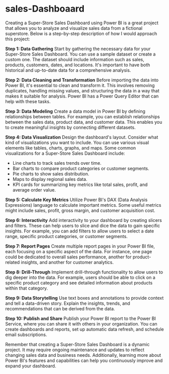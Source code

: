 # sales-Dashboaard


Creating a Super-Store Sales Dashboard using Power BI is a great project that allows you to analyze and visualize sales data from a fictional superstore. Below is a step-by-step description of how I would approach this project:

**Step 1: Data Gathering**
Start by gathering the necessary data for your Super-Store Sales Dashboard. You can use a sample dataset or create a custom one. The dataset should include information such as sales, products, customers, dates, and locations. It's important to have both historical and up-to-date data for a comprehensive analysis.

**Step 2: Data Cleaning and Transformation**
Before importing the data into Power BI, it's essential to clean and transform it. This involves removing duplicates, handling missing values, and structuring the data in a way that makes it suitable for analysis. Power BI has a Power Query Editor that can help with these tasks.

**Step 3: Data Modeling**
Create a data model in Power BI by defining relationships between tables. For example, you can establish relationships between the sales data, product data, and customer data. This enables you to create meaningful insights by connecting different datasets.

**Step 4: Data Visualization**
Design the dashboard's layout. Consider what kind of visualizations you want to include. You can use various visual elements like tables, charts, graphs, and maps. Some common visualizations for a Super-Store Sales Dashboard include:

- Line charts to track sales trends over time.
- Bar charts to compare product categories or customer segments.
- Pie charts to show sales distribution.
- Maps to display regional sales data.
- KPI cards for summarizing key metrics like total sales, profit, and average order value.

**Step 5: Calculate Key Metrics**
Utilize Power BI's DAX (Data Analysis Expressions) language to calculate important metrics. Some useful metrics might include sales, profit, gross margin, and customer acquisition cost.

**Step 6: Interactivity**
Add interactivity to your dashboard by creating slicers and filters. These can help users to slice and dice the data to gain specific insights. For example, you can add filters to allow users to select a date range, specific product categories, or customer segments.

**Step 7: Report Pages**
Create multiple report pages in your Power BI file, each focusing on a specific aspect of the data. For instance, one page could be dedicated to overall sales performance, another for product-related insights, and another for customer analytics.

**Step 8: Drill-Through**
Implement drill-through functionality to allow users to dig deeper into the data. For example, users should be able to click on a specific product category and see detailed information about products within that category.

**Step 9: Data Storytelling**
Use text boxes and annotations to provide context and tell a data-driven story. Explain the insights, trends, and recommendations that can be derived from the data.

**Step 10: Publish and Share**
Publish your Power BI report to the Power BI Service, where you can share it with others in your organization. You can create dashboards and reports, set up automatic data refresh, and schedule email subscriptions.

Remember that creating a Super-Store Sales Dashboard is a dynamic project. It may require ongoing maintenance and updates to reflect changing sales data and business needs. Additionally, learning more about Power BI's features and capabilities can help you continuously improve and expand your dashboard.
